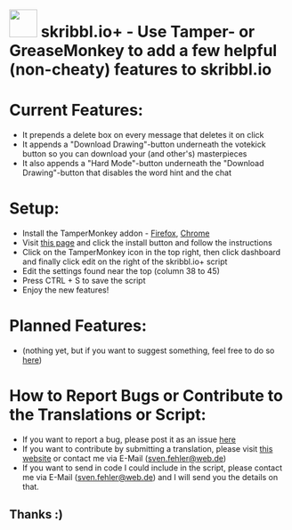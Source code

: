 # <img src="https://raw.githubusercontent.com/Sv443/code/master/resources/favicons/skribbl.io%2B%20icon.png" width="50px" height="50px" /> skribbl.io+ - Use Tamper- or GreaseMonkey to add a few helpful (non-cheaty) features to skribbl.io


# Current Features:

- It prepends a delete box on every message that deletes it on click
- It appends a "Download Drawing"-button underneath the votekick button so you can download your (and other's) masterpieces
- It also appends a "Hard Mode"-button underneath the "Download Drawing"-button that disables the word hint and the chat


# Setup:
- Install the TamperMonkey addon - <a href="https://tinyurl.com/ybed26ab">Firefox</a>, <a href="https://tinyurl.com/aqhkmex">Chrome</a>
- Visit <a href="https://tinyurl.com/ycvpw3s8">this page</a> and click the install button and follow the instructions
- Click on the TamperMonkey icon in the top right, then click dashboard and finally click edit on the right of the skribbl.io+ script
- Edit the settings found near the top (column 38 to 45)
- Press CTRL + S to save the script
- Enjoy the new features!
  
  
# Planned Features:
- (nothing yet, but if you want to suggest something, feel free to do so <a href="https://github.com/Sv443/skribbl.io-plus/issues">here</a>)


# How to Report Bugs or Contribute to the Translations or Script:
- If you want to report a bug, please post it as an issue <a href="https://github.com/Sv443/skribbl.io-plus/issues">here</a>
- If you want to contribute by submitting a translation, please visit <a href="http://www.sv443.net/translate_skp" target="blank_">this website</a> or contact me via E-Mail (sven.fehler@web.de)
- If you want to send in code I could include in the script, please contact me via E-Mail (sven.fehler@web.de) and I will send you the details on that. 
## Thanks :)
